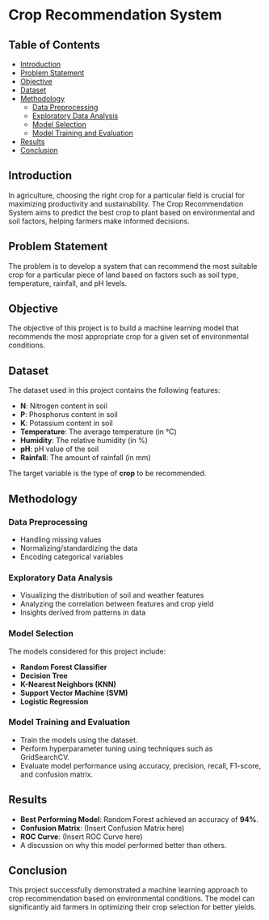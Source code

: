 # Crop Recommendation System

## Table of Contents
- [Introduction](#introduction)
- [Problem Statement](#problem-statement)
- [Objective](#objective)
- [Dataset](#dataset)
- [Methodology](#methodology)
  - [Data Preprocessing](#data-preprocessing)
  - [Exploratory Data Analysis](#exploratory-data-analysis)
  - [Model Selection](#model-selection)
  - [Model Training and Evaluation](#model-training-and-evaluation)
- [Results](#results)
- [Conclusion](#conclusion)


## Introduction
In agriculture, choosing the right crop for a particular field is crucial for maximizing productivity and sustainability. The Crop Recommendation System aims to predict the best crop to plant based on environmental and soil factors, helping farmers make informed decisions.

## Problem Statement
The problem is to develop a system that can recommend the most suitable crop for a particular piece of land based on factors such as soil type, temperature, rainfall, and pH levels.

## Objective
The objective of this project is to build a machine learning model that recommends the most appropriate crop for a given set of environmental conditions.

## Dataset
The dataset used in this project contains the following features:
- **N**: Nitrogen content in soil
- **P**: Phosphorus content in soil
- **K**: Potassium content in soil
- **Temperature**: The average temperature (in °C)
- **Humidity**: The relative humidity (in %)
- **pH**: pH value of the soil
- **Rainfall**: The amount of rainfall (in mm)

The target variable is the type of **crop** to be recommended.

## Methodology

### Data Preprocessing
- Handling missing values
- Normalizing/standardizing the data
- Encoding categorical variables

### Exploratory Data Analysis
- Visualizing the distribution of soil and weather features
- Analyzing the correlation between features and crop yield
- Insights derived from patterns in data

### Model Selection
The models considered for this project include:
- **Random Forest Classifier**
- **Decision Tree**
- **K-Nearest Neighbors (KNN)**
- **Support Vector Machine (SVM)**
- **Logistic Regression**

### Model Training and Evaluation
- Train the models using the dataset.
- Perform hyperparameter tuning using techniques such as GridSearchCV.
- Evaluate model performance using accuracy, precision, recall, F1-score, and confusion matrix.

## Results
- **Best Performing Model**: Random Forest achieved an accuracy of **94%**.
- **Confusion Matrix**: (Insert Confusion Matrix here)
- **ROC Curve**: (Insert ROC Curve here)
- A discussion on why this model performed better than others.

## Conclusion
This project successfully demonstrated a machine learning approach to crop recommendation based on environmental conditions. The model can significantly aid farmers in optimizing their crop selection for better yields.



